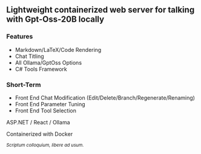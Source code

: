 ## Lightweight containerized web server for talking with Gpt-Oss-20B locally <br/>


### Features
- Markdown/LaTeX/Code Rendering
- Chat Titling
- All Ollama/GptOss Options
- C# Tools Framework

### Short-Term
- Front End Chat Modification (Edit/Delete/Branch/Regenerate/Renaming)
- Front End Parameter Tuning
- Front End Tool Selection

ASP.NET / React / Ollama

Containerized with Docker

<sub>*Scriptum colloquium, libere ad usum.*</sub>
